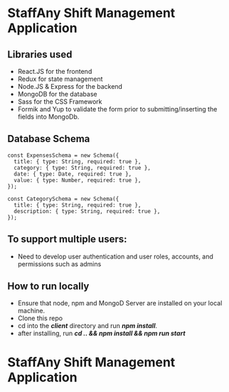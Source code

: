 # StaffAny Shift Management Application

## Libraries used
* React.JS for the frontend
* Redux for state management
* Node.JS & Express for the backend
* MongoDB for the database
* Sass for the CSS Framework
* Formik and Yup to validate the form prior to submitting/inserting the fields into MongoDb.

## Database Schema

```
const ExpensesSchema = new Schema({
  title: { type: String, required: true },
  category: { type: String, required: true },
  date: { type: Date, required: true },
  value: { type: Number, required: true },
});

const CategorySchema = new Schema({
  title: { type: String, required: true },
  description: { type: String, required: true },
});

```

## To support multiple users:
* Need to develop user authentication and user roles, accounts, and permissions such as admins

## How to run locally
* Ensure that node, npm and MongoD Server are installed on your local machine.
* Clone this repo
* cd into the ***client*** directory and run ***npm install***.
* after installing, run ***cd .. && npm install && npm run start***

# StaffAny Shift Management Application
